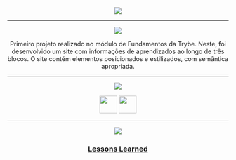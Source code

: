 <div align="center">

<img src="https://img.shields.io/static/v1?label=Projeto&message=Lessons Learned&color=orange&style=for-the-badge&logo=github"/>

---   

<img src="https://img.shields.io/static/v1?label=Objetivo&message=Contexto&color=blue&style=for-the-badge&logo=github"/>
<p>Primeiro projeto realizado no módulo de Fundamentos da Trybe. Neste, foi desenvolvido um site com informações de aprendizados ao longo de três blocos.
O site contém elementos posicionados e estilizados, com semântica apropriada.</p>


---   

<img src="https://img.shields.io/static/v1?label=Habilidades Aprendidas&message=Ferramentas e Tecnologias&color=red&style=for-the-badge&logo=github"/>
<p></p>
<img src="https://cdn.jsdelivr.net/gh/devicons/devicon/icons/html5/html5-original.svg" width="40" height="40"/> <img 
src="https://cdn.jsdelivr.net/gh/devicons/devicon/icons/css3/css3-original.svg" width="40" height="40"/> 

---   

<img src="https://img.shields.io/static/v1?label=Link&message=Lessons Learned&color=green&style=for-the-badge&logo=github"/>

### <b> <a href="https://suelemmacedo.github.io/lessons-learned/">Lessons Learned</a> </b> <br>

</div>

<div align="center">
